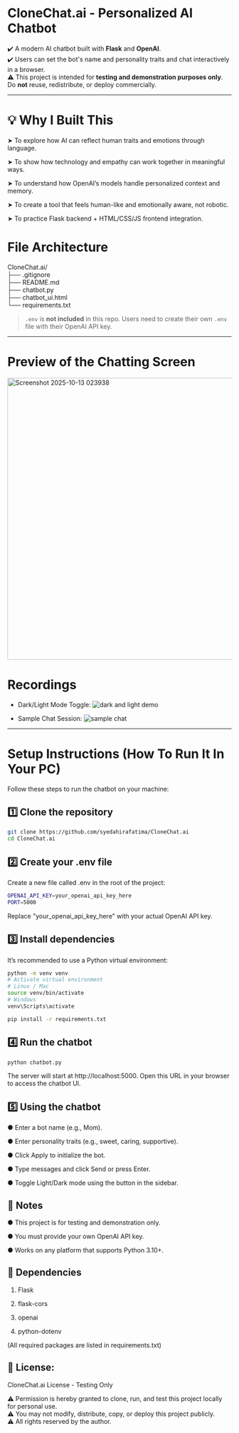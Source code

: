 # CloneChat.ai - Personalized AI Chatbot

✔️ A modern AI chatbot built with **Flask** and **OpenAI**. <br>
✔️ Users can set the bot's name and personality traits and chat interactively in a browser. <br> 
⚠️ This project is intended for **testing and demonstration purposes only**. Do **not** reuse, redistribute, or deploy commercially.

---

# 💡 Why I Built This

➤ To explore how AI can reflect human traits and emotions through language.

➤ To show how technology and empathy can work together in meaningful ways.

➤ To understand how OpenAI’s models handle personalized context and memory.

➤ To create a tool that feels human-like and emotionally aware, not robotic.

➤ To practice Flask backend + HTML/CSS/JS frontend integration.

# File Architecture
CloneChat.ai/<br>
├── .gitignore<br>
├── README.md<br>
├── chatbot.py<br>
├── chatbot_ui.html<br>
└── requirements.txt<br>

> `.env` is **not included** in this repo. Users need to create their own `.env` file with their OpenAI API key.

---

# Preview of the Chatting Screen
<img width="828" height="632" alt="Screenshot 2025-10-13 023938" src="https://github.com/user-attachments/assets/d495f3c2-e976-47fe-b518-5e5f5d09757f" />



# Recordings
- Dark/Light Mode Toggle: 
![dark and light demo](https://github.com/user-attachments/assets/8b9c3bed-88a5-4288-a636-963bc15af642)


- Sample Chat Session: 
![sample chat](https://github.com/user-attachments/assets/aef99cab-5414-4d8e-b69d-450d1a735d28)



---

# Setup Instructions (How To Run It In Your PC)

Follow these steps to run the chatbot on your machine:

## 1️⃣ Clone the repository
```bash
git clone https://github.com/syedahirafatima/CloneChat.ai
cd CloneChat.ai
```
## 2️⃣ Create your .env file
Create a new file called .env in the root of the project:
```bash
OPENAI_API_KEY=your_openai_api_key_here
PORT=5000
```
Replace "your_openai_api_key_here" with your actual OpenAI API key.

## 3️⃣ Install dependencies
It’s recommended to use a Python virtual environment:
```bash
python -m venv venv
# Activate virtual environment
# Linux / Mac
source venv/bin/activate
# Windows
venv\Scripts\activate

pip install -r requirements.txt
```


## 4️⃣ Run the chatbot
```bash
python chatbot.py
```
The server will start at http://localhost:5000.
Open this URL in your browser to access the chatbot UI.


## 5️⃣ Using the chatbot
● Enter a bot name (e.g., Mom).<br>

● Enter personality traits (e.g., sweet, caring, supportive).<br>

● Click Apply to initialize the bot.<br>

● Type messages and click Send or press Enter.<br>

● Toggle Light/Dark mode using the button in the sidebar.<br>

## 📌 Notes

● This project is for testing and demonstration only.

● You must provide your own OpenAI API key.

● Works on any platform that supports Python 3.10+.

## 📌 Dependencies

1. Flask

2. flask-cors

3. openai

4. python-dotenv

(All required packages are listed in requirements.txt)

## 📌 License:
CloneChat.ai License - Testing Only

⚠️ Permission is hereby granted to clone, run, and test this project locally for personal use.  
⚠️ You may not modify, distribute, copy, or deploy this project publicly.  
⚠️ All rights reserved by the author.
